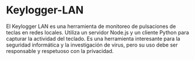 # Keylogger-LAN
El Keylogger LAN es una herramienta de monitoreo de pulsaciones de teclas en redes locales. Utiliza un servidor Node.js y un cliente Python para capturar la actividad del teclado. Es una herramienta interesante para la seguridad informática y la investigación de virus, pero su uso debe ser responsable y respetuoso con la privacidad.
